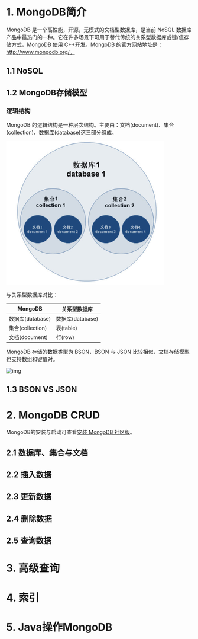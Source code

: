 # 1. MongoDB简介

MongoDB 是一个高性能，开源，无模式的文档型数据库，是当前 NoSQL 数据库产品中最热门的一种。它在许多场景下可用于替代传统的关系型数据库或键/值存储方式，MongoDB 使用 C++开发。MongoDB 的官方网站地址是：http://www.mongodb.org/。

## 1.1 NoSQL



## 1.2 MongoDB存储模型

### 逻辑结构

MongoDB 的逻辑结构是一种层次结构。主要由：文档(document)、集合(collection)、数据库(database)这三部分组成。

<img src="..\..\..\images\MongoDB\逻辑结构.png" alt="img" style="zoom: 80%;" />

与关系型数据库对比：

| MongoDB          | 关系型数据库     |
| ---------------- | ---------------- |
| 数据库(database) | 数据库(database) |
| 集合(collection) | 表(table)        |
| 文档(document)   | 行(row)          |

MongoDB 存储的数据类型为 BSON，BSON 与 JSON 比较相似，文档存储模型也支持数组和键值对。

![img](..\..\..\images\MongoDB\文档.svg)

## 1.3 BSON VS JSON

# 2. MongoDB CRUD

MongoDB的安装与启动可查看[安装 MongoDB 社区版](https://www.docs4dev.com/docs/zh/mongodb/v3.6/reference/administration-install-community.html)。

## 2.1 数据库、集合与文档

## 2.2 插入数据

## 2.3 更新数据

## 2.4 删除数据

## 2.5 查询数据

# 3. 高级查询

# 4. 索引

# 5. Java操作MongoDB